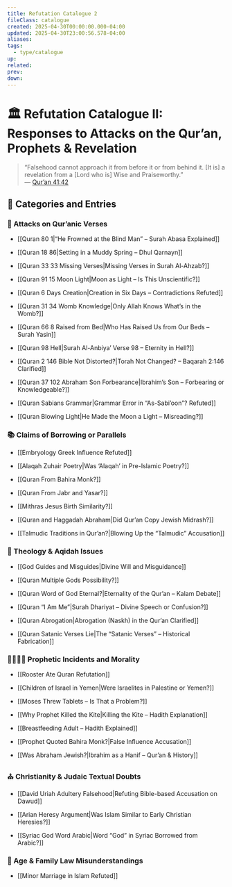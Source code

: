 ```yaml
---
title: Refutation Catalogue 2
fileClass: catalogue
created: 2025-04-30T00:00:00.000-04:00
updated: 2025-04-30T23:00:56.578-04:00
aliases: 
tags: 
  - type/catalogue 
up: 
related: 
prev: 
down: 
---
```


# 🏛 Refutation Catalogue II: Responses to Attacks on the Qur’an, Prophets & Revelation

> “Falsehood cannot approach it from before it or from behind it. [It is] a revelation from a [Lord who is] Wise and Praiseworthy.”  
> — [Qur’an 41:42](https://quran.com/41/42)

## 📂 Categories and Entries

### 📖 Attacks on Qur’anic Verses

- [[Quran 80 1|“He Frowned at the Blind Man” – Surah Abasa Explained]]
    
- [[Quran 18 86|Setting in a Muddy Spring – Dhul Qarnayn]]
    
- [[Quran 33 33 Missing Verses|Missing Verses in Surah Al-Ahzab?]]
    
- [[Quran 91 15 Moon Light|Moon as Light – Is This Unscientific?]]
    
- [[Quran 6 Days Creation|Creation in Six Days – Contradictions Refuted]]
    
- [[Quran 31 34 Womb Knowledge|Only Allah Knows What’s in the Womb?]]
    
- [[Quran 66 8 Raised from Bed|Who Has Raised Us from Our Beds – Surah Yasin]]
    
- [[Quran 98 Hell|Surah Al-Anbiya’ Verse 98 – Eternity in Hell?]]
    
- [[Quran 2 146 Bible Not Distorted?|Torah Not Changed? – Baqarah 2:146 Clarified]]
    
- [[Quran 37 102 Abraham Son Forbearance|Ibrahim’s Son – Forbearing or Knowledgeable?]]
    
- [[Quran Sabians Grammar|Grammar Error in “As-Sabi’oon”? Refuted]]
    
- [[Quran Blowing Light|He Made the Moon a Light – Misreading?]]

### 📚 Claims of Borrowing or Parallels

- [[Embryology Greek Influence Refuted]]
    
- [[Alaqah Zuhair Poetry|Was ‘Alaqah’ in Pre-Islamic Poetry?]]
    
- [[Quran From Bahira Monk?]]
    
- [[Quran From Jabr and Yasar?]]
    
- [[Mithras Jesus Birth Similarity?]]
    
- [[Quran and Haggadah Abraham|Did Qur’an Copy Jewish Midrash?]]
    
- [[Talmudic Traditions in Qur’an?|Blowing Up the “Talmudic” Accusation]]

### 📜 Theology & Aqidah Issues

- [[God Guides and Misguides|Divine Will and Misguidance]]
    
- [[Quran Multiple Gods Possibility?]]
    
- [[Quran Word of God Eternal?|Eternality of the Qur’an – Kalam Debate]]
    
- [[Quran “I Am Me”|Surah Dhariyat – Divine Speech or Confusion?]]
    
- [[Quran Abrogation|Abrogation (Naskh) in the Qur’an Clarified]]
    
- [[Quran Satanic Verses Lie|The “Satanic Verses” – Historical Fabrication]]

### 👨‍👩‍👧‍👦 Prophetic Incidents and Morality

- [[Rooster Ate Quran Refutation]]
    
- [[Children of Israel in Yemen|Were Israelites in Palestine or Yemen?]]
    
- [[Moses Threw Tablets – Is That a Problem?]]
    
- [[Why Prophet Killed the Kite|Killing the Kite – Hadith Explanation]]
    
- [[Breastfeeding Adult – Hadith Explained]]
    
- [[Prophet Quoted Bahira Monk?|False Influence Accusation]]
    
- [[Was Abraham Jewish?|Ibrahim as a Hanif – Qur’an & History]]

### ⛪ Christianity & Judaic Textual Doubts

- [[David Uriah Adultery Falsehood|Refuting Bible-based Accusation on Dawud]]
    
- [[Arian Heresy Argument|Was Islam Similar to Early Christian Heresies?]]
    
- [[Syriac God Word Arabic|Word “God” in Syriac Borrowed from Arabic?]]

### 🧒 Age & Family Law Misunderstandings

- [[Minor Marriage in Islam Refuted]]

